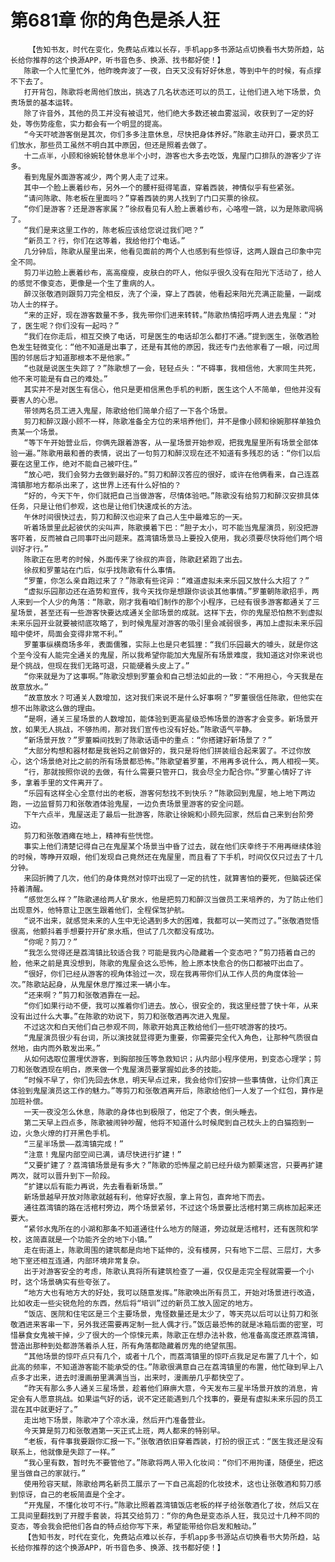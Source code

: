 # 第681章 你的角色是杀人狂
        【告知书友，时代在变化，免费站点难以长存，手机app多书源站点切换看书大势所趋，站长给你推荐的这个换源APP，听书音色多、换源、找书都好使！】
       陈歌一个人忙里忙外，他昨晚奔波了一夜，白天又没有好好休息，等到中午的时候，有点撑不下去了。
       打开背包，陈歌将老周他们放出，挑选了几名状态还可以的员工，让他们进入地下场景，负责场景的基本运转。
       除了许音外，其他的员工并没有被诅咒，他们绝大多数还被血雾滋润，收获到了一定的好处，等伤势痊愈，实力都会有一个明显的提高。
       “今天吓唬游客倒是其次，你们多多注意休息，尽快把身体养好。”陈歌主动开口，要求员工们放水，那些员工虽然不明白其中原因，但还是照着去做了。
       十二点半，小顾和徐婉轮替休息半个小时，游客也大多去吃饭，鬼屋门口排队的游客少了许多。
       看到鬼屋外面游客减少，两个男人走了过来。
       其中一个脸上裹着纱布，另外一个的腰杆挺得笔直，穿着西装，神情似乎有些紧张。
       “请问陈歌、陈老板在里面吗？”穿着西装的男人找到了门口买票的徐叔。
       “你们是游客？还是游客家属？”徐叔看见有人脸上裹着纱布，心咯噔一跳，以为是陈歌闯祸了。
       “我们是来这里工作的，陈老板应该给您说过我们吧？”
       “新员工？行，你们在这等着，我给他打个电话。”
       几分钟后，陈歌从屋里出来，他看见面前的两个人也感到有些惊讶，这两人跟自己印象中完全不同。
       剪刀半边脸上裹着纱布，高高瘦瘦，皮肤白的吓人，他似乎很久没有在阳光下活动了，给人的感觉不像变态，更像是一个生了重病的人。
       醉汉张敬酒则跟剪刀完全相反，洗了个澡，穿上了西装，他看起来阳光充满正能量，一副成功人士的样子。
       “来的正好，现在游客数量不多，我先带你们进来转转。”陈歌热情招呼两人进去鬼屋：“对了，医生呢？你们没有一起吗？”
       “我们在你走后，相互交换了电话，可是医生的电话却怎么都打不通。”提到医生，张敬酒脸色发生轻微变化：“他不知道是出事了，还是有其他的原因，我还专门去他家看了一眼，问过周围的邻居后才知道那根本不是他家。”
       “也就是说医生失踪了？”陈歌想了一会，轻轻点头：“不碍事，我相信他，大家同生共死，他不来可能是有自己的难处。”
       其实并不是对医生有信心，他只是更相信黑色手机的判断，医生这个人不简单，但他并没有要害人的心思。
       带领两名员工进入鬼屋，陈歌给他们简单介绍了一下各个场景。
       剪刀和醉汉跟小顾不一样，陈歌准备全方位的来培养他们，并不是像小顾和徐婉那样单独负责某一个场景。
       “等下午开始营业后，你俩先跟着游客，从一星场景开始参观，把我鬼屋里所有场景全部体验一遍。”陈歌用最和善的表情，说出了一句剪刀和醉汉现在还不知道有多残忍的话：“你们以后要在这里工作，绝对不能自己被吓住。”
       “放心吧，我们会努力去做到最好的。”剪刀和醉汉答应的很好，或许在他俩看来，自己连荔湾镇那地方都杀出来了，这世界上还有什么好怕的？
       “好的，今天下午，你们就把自己当做游客，尽情体验吧。”陈歌没有给剪刀和醉汉安排具体任务，只是让他们参观，这也是让他们快速成长的方法。
       午休时间很快过去，剪刀和醉汉也迎来了自己人生中最难忘的一天。
       听着场景里此起彼伏的尖叫声，陈歌摸着下巴：“胆子太小，可不能当鬼屋演员，别没把游客吓着，反而被自己同事吓出问题来。荔湾镇场景马上要投入使用，我必须要尽快将他们两个培训好才行。”
       陈歌正在思考的时候，外面传来了徐叔的声音，陈歌赶紧跑了出去。
       徐叔和罗董站在门后，似乎找陈歌有什么事情。
       “罗董，你怎么亲自跑过来了？”陈歌有些诧异：“难道虚拟未来乐园又放什么大招了？”
       “虚拟乐园那边还在造势和宣传，我今天找你是想跟你谈谈其他事情。”罗董朝陈歌招手，两人来到一个人少的角落：“陈歌，刚才我看咱们制作的那个小程序，已经有很多游客都通关了三星场景，甚至还有一些游客快要达成通关全部场景的成就。这样下去，你的鬼屋恐怕熬不到虚拟未来乐园开业就要被彻底攻略了，到时候鬼屋对游客的吸引里会减弱很多，再加上虚拟未来乐园暗中使坏，局面会变得非常不利。”
       罗董事纵横商场多年，表面儒雅，实际上也是只老狐狸：“我们乐园最大的噱头，就是你这个至今没有人能完全通关的鬼屋，所以我希望你能加大鬼屋所有场景难度，我知道这对你来说也是个挑战，但现在我们无路可退，只能硬着头皮上了。”
       “你来就是为了这事啊。”陈歌没想到罗董会和自己想法如此的一致：“不用担心，今天我是在故意放水。”
       “故意放水？可通关人数增加，这对我们来说不是什么好事啊？”罗董很信任陈歌，但他实在想不出陈歌这么做的理由。
       “是啊，通关三星场景的人数增加，能体验到更高星级恐怖场景的游客才会变多。新场景开放，如果无人挑战，不够热闹，那对我们宣传也没有好处。”陈歌语气平静。
       “新场景开放？”罗董瞬间找到了陈歌话语中的重点：“你搭建好新场景了？”
       “大部分构想和器材都是我爸妈之前做好的，我只是将他们拼装组合起来罢了。不过你放心，这个场景绝对比之前的所有场景都恐怖。”陈歌望着罗董，不用再多说什么，两人相视一笑。
       “行，那就按照你说的去做，有什么需要只管开口，我会尽全力配合你。”罗董心情好了许多，拿着手里的文件离开了。
       “乐园有这样全心全意付出的老板，游客何愁找不到快乐？”陈歌回到鬼屋，地上地下两边跑，一边监督剪刀和张敬酒体验鬼屋，一边负责场景里游客的安全问题。
       下午六点半，鬼屋送走了最后一批游客，陈歌让徐婉和小顾先回家，然后自己来到台阶旁边。
       剪刀和张敬酒瘫在地上，精神有些恍惚。
       事实上他们清楚记得自己在鬼屋某个场景当中昏了过去，就在他们庆幸终于不用再继续体验的时候，等睁开双眼，他们发现自己竟然还在鬼屋里，而且看了下手机，时间仅仅只过去了十几分钟。
       来回折腾了几次，他们的身体竟然对惊吓出现了一定的抗性，就算害怕的要死，但脑袋还保持着清醒。
       “感觉怎么样？”陈歌递给两人矿泉水，他是把剪刀和醉汉当做员工来培养的，为了防止他们出现意外，他特意让卫医生跟着他们，全程保驾护航。
       “说不出来，就感觉未来的人生中无论遇到多大的困难，我都可以一笑而过了。”张敬酒觉悟很高，他颤抖着手想要拧开矿泉水瓶，但试了几次都没有成功。
       “你呢？剪刀？”
       “我怎么觉得还是荔湾镇比较适合我？可能是我内心隐藏着一个变态吧？”剪刀捂着自己的脸，他来之前是真没想到，陈歌的鬼屋会这么恐怖，脸上原本快愈合的伤口都被吓出血了。
       “很好，你们已经从游客的视角体验过一次，现在我再带你们从工作人员的角度体验一次。”陈歌站起身，从鬼屋休息厅推过来一辆小车。
       “还来啊？”剪刀和张敬酒靠在一起。
       “你们如果行动不便，我可以推着你们进去。放心，很安全的，我这里经营了快十年，从来没有出过什么大事。”在陈歌的劝说下，剪刀和张敬酒再次进入鬼屋。
       不过这次和白天他们自己参观不同，陈歌开始真正教给他们一些吓唬游客的技巧。
       “鬼屋演员很少有台词，所以演技就显得更为重要，你需要完全代入角色，让那种气质很自然地，由内而外散发出来。”
       从如何选取位置埋伏游客，到胸部按压等急救知识；从内部小程序使用，到变态心理学；剪刀和张敬酒现在明白，原来做一个鬼屋演员要掌握如此多的技能。
       “时候不早了，你们先回去休息，明天早点过来，我会给你们安排一些事情做，让你们真正体验到鬼屋演员这工作的魅力。”等剪刀和张敬酒离开后，陈歌给他们一人发了一个红包，算作是加班补偿。
       一天一夜没怎么休息，陈歌的身体也到极限了，他定了个表，倒头睡去。
       第二天早上四点多，陈歌被闹钟吵醒，他将不知道什么时候爬到自己枕头上的白猫抱到一边，火急火燎的打开黑色手机。
       “三星半场景——荔湾镇完成！”
       “注意！鬼屋内部空间已满，请尽快进行扩建！”
       “又要扩建了？荔湾镇场景是有多大？”陈歌的恐怖屋之前已经升级为颤栗迷宫，只要再扩建两次，就可以晋升到下一阶段。
       “扩建以后有能力再说，先去看看新场景。”
       新场景越早开放对陈歌就越有利，他穿好衣服，拿上背包，直奔地下而去。
       通往荔湾镇的路在活棺村旁边，两个场景紧邻，不过这个场景要比活棺村第三病栋加起来还要大。
       “紧邻水鬼所在的小湖和那条不知道通往什么地方的隧道，旁边就是活棺村，还有医院和学校，这简直就是一个功能齐全的地下小镇。”
       走在街道上，陈歌周围的建筑都是向地下延伸的，没有楼房，只有地下二层、三层灯，大多地下室还相互连通，内部环境非常复杂。
       出于对游客安全的考虑，陈歌认真将所有建筑检查了一遍，仅仅是走完全程就需要一个小时，这个场景确实有些夸张了。
       “地方大也有地方大的好处，我可以随意发挥。”陈歌唤出所有员工，开始对场景进行改造，比如收走一些尖锐危险的东西，然后将“培训”过的新员工放入固定的地方。
       “饭店、医院和住宅区是三个主要场景，鬼怪数量还是太少了，等天亮以后可以让剪刀和张敬酒进来客串一下，另外我还需要再定制一批人偶才行。”饭店最恐怖的就是冰箱后面的密室，可惜暴食女鬼被干掉，少了很大的一个惊悚元素，陈歌正在想办法补救，他准备高度还原荔湾镇，营造出那种到处都游荡着杀人狂，所有角落都隐藏着厉鬼的绝望氛围。
       “其他场景的惊吓点只有几个，或者十几个，而荔湾镇里的惊吓点我足足布置了几十个，如此高的频率，不知道游客能不能承受的住。”陈歌很满意自己在荔湾镇里的布置，他忙碌到早上八点多才出来，进去时漫画册里满满当当，出来时，漫画册几乎都快空了。
       “昨天有那么多人通关三星场景，趁着他们麻痹大意，今天发布三星半场景开放的消息，肯定会有人愿意挑战。如果运气好的话，说不定还能遇到几个找事的，要是有虚拟未来乐园的员工混在其中就更好了。”
       走出地下场景，陈歌冲了个凉水澡，然后开门准备营业。
       今天算是剪刀和张敬酒第一天正式上班，两人都来的特别早。
       “老板，有件事我要跟你汇报一下。”张敬酒依旧穿着西装，打扮的很正式：“医生我还是没有联系上，他就像是失踪了一样。”
       “我心里有数，暂时先不要管他了。”陈歌将两人带入化妆间：“你们不用拘谨，随便坐，把这里当做自己的家就行。”
       使用殓容天赋，陈歌给两名新员工展示了一下自己高超的化妆技术，这也让张敬酒和剪刀感到惊讶，自己的老板简直是个全才。
       “开鬼屋，不懂化妆可不行。”陈歌比照着荔湾镇饭店老板的样子给张敬酒化了妆，然后又在工具间里翻找到了开膛手套装，将其交给剪刀：“你的角色是变态杀人狂，我见过十几种不同的变态，等会我会把他们各自的特点给你写下来，希望能带给你启发和触动。”
       【告知书友，时代在变化，免费站点难以长存，手机app多书源站点切换看书大势所趋，站长给你推荐的这个换源APP，听书音色多、换源、找书都好使！】
